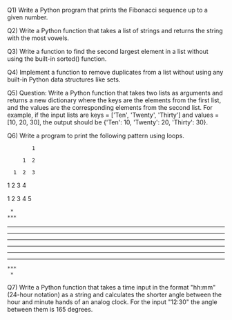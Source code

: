 Q1) Write a Python program that prints the Fibonacci sequence up to a given number.

Q2) Write a Python function that takes a list of strings and returns the string with the most vowels.

Q3) Write a function to find the second largest element in a list without using the built-in sorted() function.

Q4) Implement a function to remove duplicates from a list without using any built-in Python data structures like sets.

Q5) Question: Write a Python function that takes two lists as arguments and returns a new dictionary where the keys are the elements from the first list, and the values are the corresponding elements from the second list.
For example, if the input lists are keys = ['Ten', 'Twenty', 'Thirty'] and values = [10, 20, 30], the output should be {'Ten': 10, 'Twenty': 20, 'Thirty': 30}.

Q6) Write a program to print the following pattern using loops.

            
            1  

         1  2  

      1  2  3  

   1  2  3  4  

1  2  3  4  5




     *
    ***
   *****
  *******
 *********
 *********
  *******
   *****
    ***
     *
                                         
Q7) Write a Python function that takes a time input in the format "hh:mm" (24-hour notation) as a string and calculates the shorter angle between the hour and minute hands of an analog clock.
For the input "12:30" the angle between them is 165 degrees.
